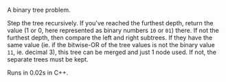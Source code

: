 A binary tree problem.

Step the tree recursively. If you've reached the furthest depth, return the value (1 or 0, here represented as binary numbers `10` or `01`) there. If not the furthest depth, then compare the left and right subtrees. If they have the same value (ie. if the bitwise-OR of the tree values is not the binary value `11`, ie. decimal 3), this tree can be merged and just 1 node used. If not, the separate trees must be kept.

Runs in 0.02s in C++.
